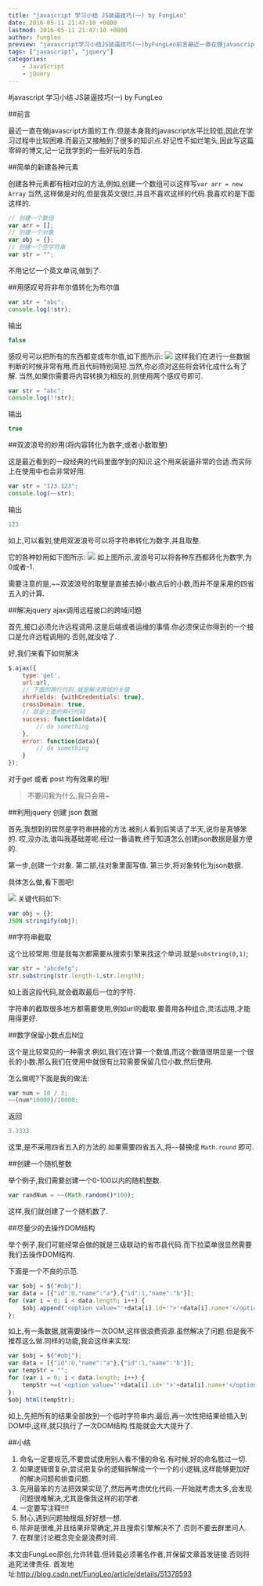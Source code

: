 ```yaml
---
title: "javascript 学习小结 JS装逼技巧(一) by FungLeo"
date: 2016-05-11 21:47:10 +0800
lastmod: 2016-05-11 21:47:10 +0800
author: fungleo
preview: "javascript学习小结JS装逼技巧(一)byFungLeo前言最近一直在做javascript方面的工作.但是本身我的javascript水平比较低,因此在学习过程中比较困难.而最近又接触到了很多的知识点.好记性不如烂笔头,因此写这篇零碎的博文,记一记我学到的一些好玩的东西.简单的新建各种元素创建各种元素都有相对应的方法,例如,创建一个数组可以这样写vararr=newArra"
tags: ["javascript", "jquery"]
categories:
    - JavaScript
    - jQuery
---
```


#javascript 学习小结 JS装逼技巧(一) by FungLeo

##前言

最近一直在做javascript方面的工作.但是本身我的javascript水平比较低,因此在学习过程中比较困难.而最近又接触到了很多的知识点.好记性不如烂笔头,因此写这篇零碎的博文,记一记我学到的一些好玩的东西.

##简单的新建各种元素

创建各种元素都有相对应的方法,例如,创建一个数组可以这样写`var arr = new Array` 当然,这样做是对的,但是我英文很烂,并且不喜欢这样的代码.我喜欢的是下面这样的.

```javascript
// 创建一个数组
var arr = [];
// 创建一个对象
var obj = {};
// 创建一个空字符串
var str = "";
```
不用记忆一个英文单词,做到了.

##用感叹号将非布尔值转化为布尔值

```javascript
var str = "abc";
console.log(!str);
```
输出
```javascript
false
```

感叹号可以把所有的东西都变成布尔值,如下图所示:
![](https://raw.githubusercontent.com/fengcms/articles/master/image/f9/d1dd3176b2fe973a3ba92a6bb367ab.jpg)
这样我们在进行一些数据判断的时候非常有用,而且代码特别简短.当然,你必须对这些将会转化成什么有了解.
当然,如果你需要将内容转换为相反的,则使用两个感叹号即可.

```javascript
var str = "abc";
console.log(!!str);
```
输出
```javascript
true
```

##双波浪号的妙用(将内容转化为数字,或者小数取整)

这是最近看到的一段经典的代码里面学到的知识.这个用来装逼非常的合适.而实际上在使用中也会非常好用.

```javascript
var str = "123.123";
console.log(~~str);
```
输出
```javascript
123
```
如上,可以看到,使用双波浪号可以将字符串转化为数字,并且取整.

它的各种妙用如下图所示:
![](https://raw.githubusercontent.com/fengcms/articles/master/image/63/8f16608571c8e098060e5ef1837463.jpg)
如上图所示,波浪号可以将各种东西都转化为数字,为0或者-1.

需要注意的是,~~双波浪号的取整是直接去掉小数点后的小数,而并不是采用的四省五入的计算.

##解决jquery ajax调用远程接口的跨域问题

首先,接口必须允许远程调用.这是后端或者运维的事情.你必须保证你得到的一个接口是允许远程调用的.否则,就没啥了.

好,我们来看下如何解决
```javascript
$.ajax({
    type:'get',
    url:url,
    // 下面的两行代码,就是解决跨域的关键
    xhrFields: {withCredentials: true},
    crossDomain: true,
    // 就是上面的两行代码
    success: function(data){
    	// do something
    },
    error: function(data){
        // do something
    }
});
```

对于get 或者 post 均有效果的哦!
> 不要问我为什么,我只会用~

##利用jquery 创建 json 数据

首先,我想到的居然是字符串拼接的方法.被别人看到后笑话了半天,说你是真够笨的.
哎,没办法,谁叫我基础差呢.经过一番请教,终于知道怎么创建json数据是最方便的.

第一步,创建一个对象.
第二部,往对象里面写值.
第三步,将对象转化为json数据.

具体怎么做,看下图吧!

![](https://raw.githubusercontent.com/fengcms/articles/master/image/43/528fbbeba4835e2f23c94b8b0813e0.jpg)
关键代码如下:

```javascript
var obj = {};
JSON.stringify(obj);
```
##字符串截取

这个比较常用.但是我每次都需要从搜索引擎来找这个单词.就是`substring(0,1)`;

```javascript
var str = "abcdefg";
str.substring(str.length-1,str.length);
```
如上面这段代码,就会截取最后一位的字符.

字符串的截取很多地方都需要使用,例如url的截取.要善用各种组合,灵活运用,才能用得更好.

##数字保留小数点后N位

这个是比较常见的一种需求.例如,我们在计算一个数值,而这个数值很明显是一个很长的小数.那么我们在使用中就很有比较需要保留几位小数,然后使用.

怎么做呢?下面是我的做法:

```javascript
var num = 10 / 3;
~~(num*10000)/10000;
```

返回

```javascript
3.3333
```

这里,是不采用四省五入的方法的.如果需要四省五入,将`~~`替换成 `Math.round` 即可.

##创建一个随机整数

举个例子,我们需要创建一个0-100以内的随机整数.
```javascript
var randNum = ~~(Math.random()*100);
```

这样,我们就创建了一个随机数了.

##尽量少的去操作DOM结构

举个例子,我们可能经常会做的就是三级联动的省市县代码.而下拉菜单很显然需要我们去操作DOM结构.

下面是一个不良的示范.

```javascript
var $obj = $("#obj");
var data = [{"id":0,"name":"a"},{"id":1,"name":"b"}];
for (var i = 0; i < data.length; i++) {
	$obj.append('<option value="'+data[i].id+'">'+data[i].name+'</option>');
};
```
如上,有一条数据,就需要操作一次DOM,这样很浪费资源.虽然解决了问题.但是我不推荐这么做.同样的功能,我会这样来实现:
```javascript
var $obj = $("#obj");
var data = [{"id":0,"name":"a"},{"id":1,"name":"b"}];
var tempStr = "";
for (var i = 0; i < data.length; i++) {
	tempStr +=('<option value="'+data[i].id+'">'+data[i].name+'</option>');
};
$obj.html(tempStr);
```
如上,先把所有的结果全部放到一个临时字符串内.最后,再一次性把结果给插入到DOM中,这样,就只执行了一次DOM结构.性能就会大大提升了.

##小结

1. 命名一定要规范,不要尝试使用别人看不懂的命名.有时候,好的命名胜过一切.
2. 如果逻辑很复杂,尝试把复杂的逻辑拆解成一个一个的小逻辑,这样能够更加好的解决问题和排查问题.
3. 先用最笨的方法把效果实现了,然后再考虑优化代码.一开始就考虑太多,会发现问题很难解决,尤其是像我这样的初学者.
4. 一定要写注释!!!!
5. 耐心,遇到问题抽根烟,好好想一想.
6. 除非是很难,并且结果非常确定,并且搜索引擎解决不了.否则不要去群里问人.
7. 在群里讨论概念完全是浪费时间.

本文由FungLeo原创,允许转载.但转载必须署名作者,并保留文章首发链接.否则将追究法律责任.
首发地址:http://blog.csdn.net/FungLeo/article/details/51378593